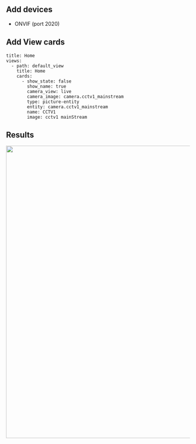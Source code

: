 ## Add devices

* ONVIF (port 2020)

## Add View cards

```
title: Home
views:
  - path: default_view
    title: Home
    cards:
      - show_state: false
        show_name: true
        camera_view: live
        camera_image: camera.cctv1_mainstream
        type: picture-entity
        entity: camera.cctv1_mainstream
        name: CCTV1
        image: cctv1 mainStream
```

## Results
  
  <img src="https://github.com/leepro/tapo_cctv/blob/main/screenshots/ha-dashboard.png?raw=true" width="800">
